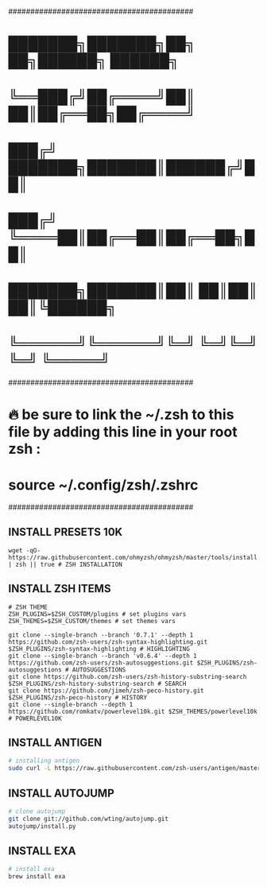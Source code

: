 ##########################################
# ███████╗███████╗██╗  ██╗██████╗  ██████╗
# ╚══███╔╝██╔════╝██║  ██║██╔══██╗██╔════╝
#   ███╔╝ ███████╗███████║██████╔╝██║
#  ███╔╝  ╚════██║██╔══██║██╔══██╗██║
# ███████╗███████║██║  ██║██║  ██║╚██████╗
# ╚══════╝╚══════╝╚═╝  ╚═╝╚═╝  ╚═╝ ╚═════╝
##########################################
# 🔥 be sure to link the ~/.zsh to this file by adding this line in your root zsh :
# source ~/.config/zsh/.zshrc
##########################################


## INSTALL PRESETS 10K

```shell
wget -qO- https://raw.githubusercontent.com/ohmyzsh/ohmyzsh/master/tools/install.sh | zsh || true # ZSH INSTALLATION
```

## INSTALL ZSH ITEMS

```shell
# ZSH THEME
ZSH_PLUGINS=$ZSH_CUSTOM/plugins # set plugins vars  
ZSH_THEMES=$ZSH_CUSTOM/themes # set themes vars  

git clone --single-branch --branch '0.7.1' --depth 1 https://github.com/zsh-users/zsh-syntax-highlighting.git $ZSH_PLUGINS/zsh-syntax-highlighting # HIGHLIGHTING  
git clone --single-branch --branch 'v0.6.4' --depth 1 https://github.com/zsh-users/zsh-autosuggestions.git $ZSH_PLUGINS/zsh-autosuggestions # AUTOSUGGESTIONS  
git clone https://github.com/zsh-users/zsh-history-substring-search $ZSH_PLUGINS/zsh-history-substring-search # SEARCH  
git clone https://github.com/jimeh/zsh-peco-history.git $ZSH_PLUGINS/zsh-peco-history # HISTORY  
git clone --single-branch --depth 1 https://github.com/romkatv/powerlevel10k.git $ZSH_THEMES/powerlevel10k # POWERLEVEL10K  
```

## INSTALL ANTIGEN

```bash
# installing antigen
sudo curl -L https://raw.githubusercontent.com/zsh-users/antigen/master/bin/antigen.zsh > $HOME/antigen.zsh
```

## INSTALL AUTOJUMP

```bash
# clone autojump
git clone git://github.com/wting/autojump.git
autojump/install.py
```

## INSTALL EXA

```bash
# install exa
brew install exa
```
